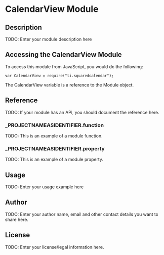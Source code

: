 # CalendarView Module

## Description

TODO: Enter your module description here

## Accessing the CalendarView Module

To access this module from JavaScript, you would do the following:

	var CalendarView = require("ti.squaredcalendar");

The CalendarView variable is a reference to the Module object.	

## Reference

TODO: If your module has an API, you should document
the reference here.

### ___PROJECTNAMEASIDENTIFIER__.function

TODO: This is an example of a module function.

### ___PROJECTNAMEASIDENTIFIER__.property

TODO: This is an example of a module property.

## Usage

TODO: Enter your usage example here

## Author

TODO: Enter your author name, email and other contact
details you want to share here. 

## License

TODO: Enter your license/legal information here.
